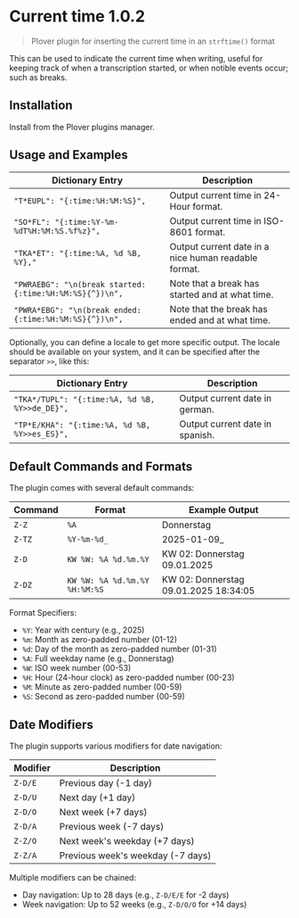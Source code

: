 # Current time 1.0.2

> Plover plugin for inserting the current time in an `strftime()` format

This can be used to indicate the current time when writing, useful for keeping track of when a transcription started, or when notible events occur; such as breaks.

## Installation

Install from the Plover plugins manager.

## Usage and Examples

| Dictionary Entry | Description |
| ---- | ---- |
| `"T*EUPL": "{:time:%H:%M:%S}",` | Output current time in 24-Hour format. | 
| `"SO*FL": "{:time:%Y-%m-%dT%H:%M:%S.%f%z}",` | Output current time in ISO-8601 format. | 
| `"TKA*ET": "{:time:%A, %d %B, %Y},"` | Output current date in a nice human readable format. |
| `"PWRAEBG": "\n(break started: {:time:%H:%M:%S}{^})\n",` | Note that a break has started and at what time. |
| `"PWRA*EBG": "\n(break ended: {:time:%H:%M:%S}{^})\n",` | Note that the break has ended and at what time. |

Optionally, you can define a locale to get more specific output. The locale should be available on your system, and it can be specified after the separator `>>`, like this:

| Dictionary Entry | Description |
| ---- | ---- |
| `"TKA*/TUPL": "{:time:%A, %d %B, %Y>>de_DE}",` | Output current date in german. | 
| `"TP*E/KHA": "{:time:%A, %d %B, %Y>>es_ES}",` | Output current date in spanish. | 

## Default Commands and Formats

The plugin comes with several default commands:

| Command | Format | Example Output |
| ---- | ---- | ---- |
| `Z-Z` | `%A` | Donnerstag |
| `Z-TZ` | `%Y-%m-%d_` | 2025-01-09_ |
| `Z-D` | `KW %W: %A %d.%m.%Y` | KW 02: Donnerstag 09.01.2025 |
| `Z-DZ` | `KW %W: %A %d.%m.%Y %H:%M:%S` | KW 02: Donnerstag 09.01.2025 18:34:05 |

Format Specifiers:
- `%Y`: Year with century (e.g., 2025)
- `%m`: Month as zero-padded number (01-12)
- `%d`: Day of the month as zero-padded number (01-31)
- `%A`: Full weekday name (e.g., Donnerstag)
- `%W`: ISO week number (00-53)
- `%H`: Hour (24-hour clock) as zero-padded number (00-23)
- `%M`: Minute as zero-padded number (00-59)
- `%S`: Second as zero-padded number (00-59)

## Date Modifiers

The plugin supports various modifiers for date navigation:

| Modifier | Description |
| ---- | ---- |
| `Z-D/E` | Previous day (-1 day) |
| `Z-D/U` | Next day (+1 day) |
| `Z-D/O` | Next week (+7 days) |
| `Z-D/A` | Previous week (-7 days) |
| `Z-Z/O` | Next week's weekday (+7 days) |
| `Z-Z/A` | Previous week's weekday (-7 days) |

Multiple modifiers can be chained:
- Day navigation: Up to 28 days (e.g., `Z-D/E/E` for -2 days)
- Week navigation: Up to 52 weeks (e.g., `Z-D/O/O` for +14 days)